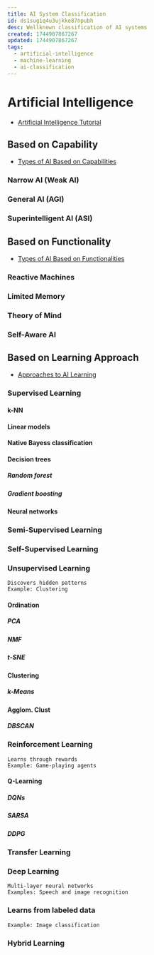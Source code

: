 ```yaml
---
title: AI System Classification
id: ds1sug1q4u3ujkke87npubh
desc: Wellknown classification of AI systems
created: 1744907867267
updated: 1744907867267
tags:
  - artificial-intelligence
  - machine-learning
  - ai-classification
---
```


# Artificial Intelligence

* [Artificial Intelligence Tutorial](https://www.geeksforgeeks.org/artificial-intelligence/)

## Based on Capability

* [Types of AI Based on Capabilities](https://www.geeksforgeeks.org/types-of-ai-based-on-capabilities-an-in-depth-exploration/)

### Narrow AI (Weak AI)

### General AI (AGI)

### Superintelligent AI (ASI)

## Based on  Functionality

* [Types of AI Based on Functionalities](https://www.geeksforgeeks.org/types-of-ai-based-on-functionalities/)

### Reactive Machines

### Limited Memory

### Theory of Mind

### Self-Aware AI

## Based on Learning Approach

* [Approaches to AI Learning](https://www.geeksforgeeks.org/approaches-to-ai-learning/)

### Supervised Learning

#### k-NN

#### Linear models

#### Native Bayess classification

#### Decision trees

##### Random forest

##### Gradient boosting

#### Neural networks

### Semi-Supervised Learning

### Self-Supervised Learning

### Unsupervised Learning
	Discovers hidden patterns
	Example: Clustering
#### Ordination

##### PCA
##### NMF
##### t-SNE
#### Clustering
##### k-Means
#### Agglom. Clust
##### DBSCAN
### Reinforcement Learning
	Learns through rewards
	Example: Game-playing agents
#### Q-Learning
##### DQNs
##### SARSA
##### DDPG

### Transfer Learning
### Deep Learning
	Multi-layer neural networks
	Examples: Speech and image recognition
### Learns from labeled data
	Example: Image classification

### Hybrid Learning
